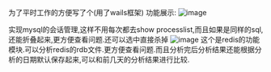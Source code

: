 为了平时工作的方便写了个(用了wails框架)
功能展示:
![image](https://github.com/user-attachments/assets/5ec9afb4-0e5b-403a-b8e2-44d06f8f3741)

实现mysql的会话管理,这样不用每次都去show processlist,而且如果是同样的sql,还能折叠起来,更方便查看问题.还可以选中直接杀掉
![image](https://github.com/user-attachments/assets/e079acd4-5e6f-48c6-8488-187b09c327da)
这个是redis的功能模块.可以分析redis的rdb文件.更方便查看问题.而且分析完后分析结果还能根据分析的日期默认保存起来,可以和前几天的分析结果进行比较.
